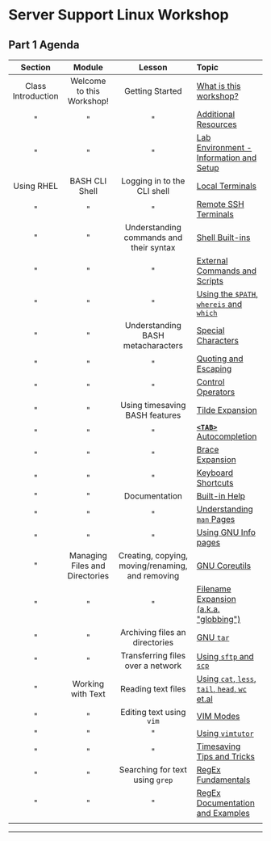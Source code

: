 # Server Support Linux Workshop

## Part 1 Agenda

| **Section** | **Module** | **Lesson** | **Topic** |
| :---------: | :--------: | :--------: | :-------- |
| Class Introduction | Welcome to this Workshop! | Getting Started | [What is this workshop? ](../WSINSTRO.md) |
| " | " | " | [Additional Resources](../WSRESROURCES.md) |
| " | " | " | [Lab Environment - Information and Setup](../WSLABINFO.md) |
| Using RHEL | BASH CLI Shell | Logging in to the CLI shell | [Local Terminals](./_modules/topic_1.md) |
| " | " | " | [Remote SSH Terminals](./_modules/topic_2.md) |
| " | " | Understanding commands and their syntax | [Shell Built-ins](_modules/topic_3.md) |
| " | " | " | [External Commands and Scripts](./_modules/topic_4.md) |
| " | " | " | [Using the `$PATH`, `whereis` and `which`](./_modules/topic_5.md) |
| " | " | Understanding BASH metacharacters | [Special Characters](./_modules/topic_6.md) |
| " | " | " | [Quoting and Escaping](./_modules/topic_6.md) |
| " | " | " | [Control Operators](./_modules/topic_6.md) |
| " | " | Using timesaving BASH features | [Tilde Expansion](./_modules/topic_7.md) |
| " | " | " |  [**`<TAB>`** Autocompletion](./_modules/topic_7.md) |
| " | " | " | [Brace Expansion](./_modules/topic_7.md) |
| " | " | " | [Keyboard Shortcuts](./_modules/topic_7.md) |
| " | " | Documentation | [Built-in Help](./_modules/topic_8.md) |
| " | " | " | [Understanding  `man` Pages](./_modules/topic_8.md) |
| " | " | " | [Using GNU Info pages](./_modules/topic_8.md) |
| " | Managing Files and Directories | Creating, copying, moving/renaming, and removing | [GNU Coreutils](./_modules/topic_9.md)|
| " | " | " | [Filename Expansion (a.k.a. "globbing")](./_modules/topic_10.md)|
| " | " | Archiving files an directories | [GNU `tar`](./_modules/topic_11.md) |
| " | " | Transferring files over a network | [Using `sftp` and `scp`](./_modules/topic_12.md) |
| " | Working with Text | Reading text files | [Using `cat`, `less`, `tail`, `head`, `wc` et.al](./_modules/topic_13.md) |
| " | " | Editing text using `vim` | [VIM Modes](./_modules/topic_14.md) |
| " | " | " | [Using `vimtutor`](./_modules/topic_14.md) |
| " | " | " | [Timesaving Tips and Tricks](./_modules/topic_14.md) |
| " | " | Searching for text using `grep` | [RegEx Fundamentals](./_modules/topic_15.md) |
| " | " | " | [RegEx Documentation and Examples](./_modules/topic_15.md) |
||||

*****
